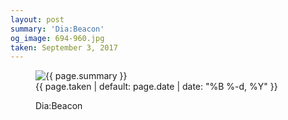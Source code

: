 ```yaml
---
layout: post
summary: 'Dia:Beacon'
og_image: 694-960.jpg
taken: September 3, 2017
---
```


<figure class="post">
 <img alt="{{ page.summary }}" sizes="(min-width: 700px) 50vw, calc(100vw - 2rem)" src="{{ site.assets_url }}/694-480.jpg" srcset="{{ site.assets_url }}/694-240.jpg 240w, {{ site.assets_url }}/694-480.jpg 480w, {{ site.assets_url }}/694-720.jpg 720w, {{ site.assets_url }}/694-960.jpg 960w"/>
 <figcaption>
  <time>
   {{ page.taken | default: page.date | date: "%B %-d, %Y" }}
  </time>
  <p>
   Dia:Beacon
  </p>
 </figcaption>
</figure>
